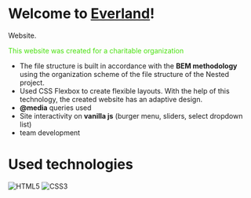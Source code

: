 # Welcome to **[Everland](https://foxriver660.github.io/everland/)**!

  
Website. 
  
<font color="#47E10C">This website was created for a charitable organization</font>

* The file structure is built in accordance with the **BEM methodology** using the organization scheme of the file structure of the Nested project.
* Used CSS Flexbox to create flexible layouts. With the help of this technology, the created website has an adaptive design.
* **@media** queries used
* Site interactivity on **vanilla js** (burger menu, sliders, select dropdown list)
* team development

# Used technologies

  
 ![HTML5](https://img.shields.io/badge/html5-%23E34F26.svg?style=for-the-badge&logo=html5&logoColor=white) ![CSS3](https://img.shields.io/badge/css3-%231572B6.svg?style=for-the-badge&logo=css3&logoColor=white)
